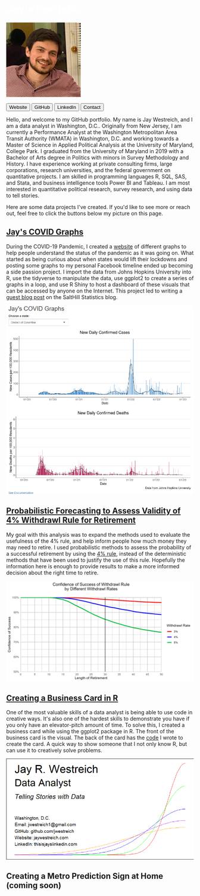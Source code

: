 # <span style="color:white">Jay's Portfolio</span>
![](/images/Profile_resized.png)


<a href="https://jaywestreich.com" target="_blank"><button>Website</button></a>
<a href="https://github.com/jwestreich" target="_blank"><button>GitHub</button></a>
<a href="https://thisisjayslinkedin.com" target="_blank"><button>LinkedIn</button></a>
<a href="http://jaywestreich.weebly.com/contact.html" target="_blank"><button>Contact</button></a>

Hello, and welcome to my GitHub portfolio. My name is Jay Westreich, and I am a data analyst in Washington, D.C.. Originally from New Jersey, I am currently a Performance Analyst at the Washington Metropolitan Area Transit Authority (WMATA) in Washington, D.C. and working towards a Master of Science in Applied Political Analysis at the University of Maryland, College Park. I graduated from the University of Maryland in 2019 with a Bachelor of Arts degree in Politics with minors in Survey Methodology and History. I have experience working at private consulting firms, large corporations, research universities, and the federal government on quantitative projects. I am skilled in programming languages R, SQL, SAS, and Stata, and business intelligence tools Power BI and Tableau. I am most interested in quantitative political research, survey research, and using data to tell stories.

Here are some data projects I've created. If you'd like to see more or reach out, feel free to click the buttons below my picture on this page.

## [Jay's COVID Graphs](https://github.com/jwestreich/jayscovidgraphs)
During the COVID-19 Pandemic, I created a [website](https://www.jayscovidgraphs.com) of different graphs to help people understand the status of the pandemic as it was going on. What started as being curious about when states would lift their lockdowns and posting some graphs to my personal Facebook timeline ended up becoming a side passion project. I import the data from Johns Hopkins University into R, use the tidyverse to manipulate the data, use ggplot2 to create a series of graphs in a loop, and use R Shiny to host a dashboard of these visuals that can be accessed by anyone on the Internet. This project led to writing a [guest blog post](https://salthillstatistics.com/posts/79) on the SaltHill Statistics blog.

![](/images/JaysCOVIDgraphs.png)

## [Probabilistic Forecasting to Assess Validity of 4% Withdrawl Rule for Retirement](https://github.com/jwestreich/safe_withdrawl_rate)
My goal with this analysis was to expand the methods used to evaluate the usefulness of the 4% rule, and help inform people how much money they may need to retire. I used probabilistic methods to assess the probability of a successful retirement by using the [4% rule](https://www.bankrate.com/retirement/what-is-the-4-percent-rule/#:~:text=The%204%25%20rule%20is%20a,subsequent%20year%20for%2030%20years.), instead of the deterministic methods that have been used to justify the use of this rule. Hopefully the information here is enough to provide results to make a more informed decision about the right time to retire.

![](/images/withdrawl.png)

## [Creating a Business Card in R](https://github.com/jwestreich/business_card)
One of the most valuable skills of a data analyst is being able to use code in creative ways. It's also one of the hardest skills to demonstrate you have if you only have an elevator-pitch amount of time. To solve this, I created a business card while using the ggplot2 package in R. The front of the business card is the visual. The back of the card has the [code](https://github.com/jwestreich/business_card/blob/main/BusinessCard_public.R) I wrote to create the card. A quick way to show someone that I not only know R, but can use it to creatively solve problems.

![](/images/business_card.png)

## Creating a Metro Prediction Sign at Home (coming soon)
